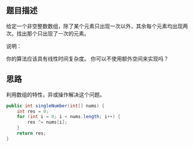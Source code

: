 ## 题目描述

给定一个非空整数数组，除了某个元素只出现一次以外，其余每个元素均出现两次。找出那个只出现了一次的元素。

说明：

你的算法应该具有线性时间复杂度。 你可以不使用额外空间来实现吗？

## 思路

利用数组的特性，异或操作解决这个问题。

```java
public int singleNumber(int[] nums) {
    int res = 0;
    for (int i = 0; i < nums.length; i++) {
        res ^= nums[i];
    }
    return res;
}
```